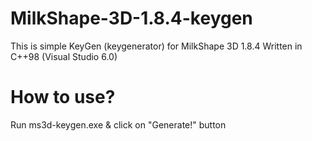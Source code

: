 # MilkShape-3D-1.8.4-keygen
This is simple KeyGen (keygenerator) for MilkShape 3D 1.8.4 Written in C++98 (Visual Studio 6.0)

# How to use?
Run ms3d-keygen.exe & click on "Generate!" button
